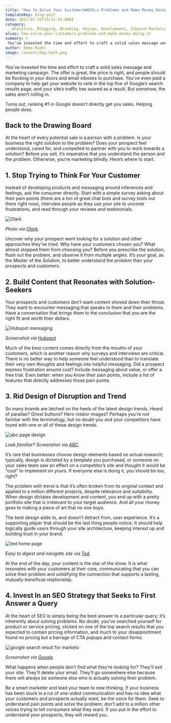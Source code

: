 ```yaml
---
title: 'How to Solve Your Customer&#039;s Problems and Make Money Doing It'
templateKey: blog-post
date: 2017-07-31T19:51:54.000Z
category: 
  -Analytics, Blogging, Branding, Design, Development, Inbound Marketing, Marketing, SEM and SEO, Strategy, UX Design
alias: how-solve-your-customers-problems-and-make-money-doing-it
summary: > 
 You’ve invested the time and effort to craft a solid sales message and marketing campaign. The offer is great, the price is right, and people should be flocking in your doors and email inboxes to purchase. You’ve even paid a company to help get your website to rank in the top five of Google’s search results page, and your site’s traffic has soared as a result. But somehow, the sales aren’t rolling in.  Turns out, ranking #1 in Google doesn’t directly get you sales. Helping people does.
author: Emma Ruehl
image: /assets/dog-bath.png
---
```


You’ve invested the time and effort to craft a solid sales message and marketing campaign. The offer is great, the price is right, and people should be flocking in your doors and email inboxes to purchase. You’ve even paid a company to help get your website to rank in the top five of Google’s search results page, and your site’s traffic has soared as a result. But somehow, the sales aren’t rolling in.

Turns out, ranking #1 in Google doesn’t directly get you sales. Helping people does.

Back to the Drawing Board
-------------------------

At the heart of every potential sale is a person with a problem. Is your business the right solution to the problem? Does your prospect feel understood, cared for, and compelled to partner with you to work towards a solution? Before you sell, it’s imperative that you understand the person and the problem. Otherwise, you’re marketing blindly. Here’s where to start.

1\. Stop Trying to Think For Your Customer
------------------------------------------

Instead of developing products and messaging around inferences and feelings, ask the consumer directly. Start with a simple survey asking about their pain points (there are a ton of great chat bots and survey tools out there right now), interview people as they use your site to uncover frustrations, and read through your reviews and testimonials.

![Olark](/assets/inline-images/olark.png)

_Photo via [Olark](https://www.olark.com)._

Uncover why your prospect went looking for a solution and other approaches they’ve tried. Why have your customers chosen you? What almost stopped them from choosing you? Before you prescribe the solution, flush out the problem, and observe it from multiple angles. It’s your goal, as the Master of the Solution, to better understand the problem than your prospects and customers.

2\. Build Content that Resonates with Solution-Seekers
------------------------------------------------------

Your prospects and customers don’t want content shoved down their throat. They want to encounter messaging that speaks to them and their problems. Have a conversation that brings them to the conclusion that you are the right fit and worth their dollars.

![Hubspot messaging](/assets/inline-images/hubspot-messaging.png)

_Screenshot via [Hubspot](https://www.hubspot.com/products/crm)_

Much of the best content comes directly from the mouths of your customers, which is another reason why surveys and interviews are critical. There is no better way to help someone feel understood than to translate their very own thoughts and feelings into helpful messaging. Did a prospect express frustration around cost? Include messaging about value, or offer a free trial. Even better: when you know their pain points, include a list of features that directly addresses those pain points.

3\. Rid Design of Disruption and Trend
--------------------------------------

So many brands are latched on the heels of the latest design trends. Heard of parallax? Ghost buttons? Hero rotator images? Perhaps you’re not familiar with the terminology, but no doubt you and your competitors have toyed with one or all of these design trends.

![abc page design](/assets/inline-images/abc.png)

_Look familiar? Screenshot via [ABC](http://abc.go.com/)._

It’s rare that businesses choose design elements based on actual research; typically, design is dictated by a template you purchased, or someone on your sales team saw an effect on a competitor’s site and thought it would be “cool” to implement on yours. If everyone else is doing it, you should be too, right?

The problem with trend is that it’s often broken from its original context and applied to a million different projects, despite relevance and suitability. When design dictates development and content, you end up with a pretty portfolio site that is irrelevant to your target audience. And all your money goes to making a piece of art that no one buys.

The best design adds to, and doesn’t detract from, user experience. It’s a supporting player that should be the last thing people notice. It should help logically guide users through your site architecture, keeping interest up and building trust in your brand.

![ted home page](/assets/inline-images/ted.png)

_Easy to digest and navigate site via [Ted](https://www.ted.com/)._

At the end of the day, your content is the star of the show. It is what resonates with your customers at their core, communicating that you can solve their problem and solidifying the connection that supports a lasting, mutually-beneficial relationship.

4\. Invest In an SEO Strategy that Seeks to First Answer a Query
----------------------------------------------------------------

At the heart of SEO is simply being the best answer to a particular query; it’s inherently about solving problems. No doubt, you’ve searched yourself for product or service pricing, clicked on one of the top search results that you expected to contain pricing information, and much to your disappointment found no pricing but a barrage of CTA popups and contact forms.

![google search result for marketo](/assets/inline-images/serp-marketo.png)

_Screenshot via [Google](https://www.google.com/)_

What happens when people don’t find what they’re looking for? They’ll exit your site. They’ll delete your email. They’ll go somewhere else because there will always be someone else who is actually solving their problem.

Be a smart marketer and lead your team to new thinking. If your business has been stuck in a rut of one-sided communication and has no idea what your customers and prospects actually want, be the voice for them. Seek to understand pain points and solve the problem; don’t add to a million other voices trying to tell consumers what they want. If you put in the effort to understand your prospects, they will reward you.